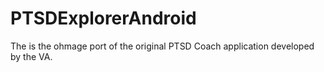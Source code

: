 PTSDExplorerAndroid
===================

The is the ohmage port of the original PTSD Coach application developed by the VA.